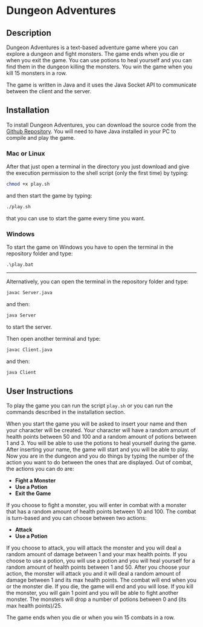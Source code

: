 # Dungeon Adventures

## Description

Dungeon Adventures is a text-based adventure game where you can explore a dungeon and fight monsters.
The game ends when you die or when you exit the game.
You can use potions to heal yourself and you can find them in the dungeon killing the monsters.
You win the game when you kill 15 monsters in a row.

The game is written in Java and it uses the Java Socket API to communicate between the client and the server.

## Installation

To install Dungeon Adventures, you can download the source code from the [Github Repository](https://github.com/lorenzobandini/Dungeon_Adventures).
You will need to have Java installed in your PC to compile and play the game.

### Mac or Linux

After that just open a terminal in the directory you just download and give the execution permission to the shell script (only the first time) by typing:

```sh
chmod +x play.sh
```

and then start the game by typing:

```sh
./play.sh
```

that you can use to start the game every time you want.

### Windows

To start the game on Windows you have to open the terminal in the repository folder and type:

```batch
.\play.bat
```

---

Alternatively, you can open the terminal in the repository folder and type:

```sh
javac Server.java
```

and then:

```sh
java Server
```

to start the server.

Then open another terminal and type:

```sh
javac Client.java
```

and then:

```sh
java Client
```

## User Instructions

To play the game you can run the script `play.sh` or you can run the commands described in the installation section.

When you start the game you will be asked to insert your name and then your character will be created.
Your character will have a random amount of health points between 50 and 100 and a random amount of potions between 1 and 3.
You will be able to use the potions to heal yourself during the game.
After inserting your name, the game will start and you will be able to play.
Now you are in the dungeon and you do things by typing the number of the action you want to do between the ones that are displayed.
Out of combat, the actions you can do are:

- **Fight a Monster**
- **Use a Potion**
- **Exit the Game**

If you choose to fight a monster, you will enter in combat with a monster that has a random amount of health points between 10 and 100.
The combat is turn-based and you can choose between two actions:

- **Attack**
- **Use a Potion**

If you choose to attack, you will attack the monster and you will deal a random amount of damage between 1 and your max health points.
If you choose to use a potion, you will use a potion and you will heal yourself for a random amount of health points between 1 and 50.
After you choose your action, the monster will attack you and it will deal a random amount of damage between 1 and its max health points.
The combat will end when you or the monster die.
If you die, the game will end and you will lose.
If you kill the monster, you will gain 1 point and you will be able to fight another monster.
The monsters will drop a number of potions between 0 and (its max health points)/25.

The game ends when you die or when you win 15 combats in a row.
